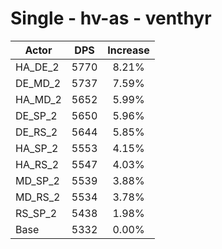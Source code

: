 # Single - hv-as - venthyr
| Actor | DPS | Increase |
|---|:---:|:---:|
|HA_DE_2|5770|8.21%|
|DE_MD_2|5737|7.59%|
|HA_MD_2|5652|5.99%|
|DE_SP_2|5650|5.96%|
|DE_RS_2|5644|5.85%|
|HA_SP_2|5553|4.15%|
|HA_RS_2|5547|4.03%|
|MD_SP_2|5539|3.88%|
|MD_RS_2|5534|3.78%|
|RS_SP_2|5438|1.98%|
|Base|5332|0.00%|
